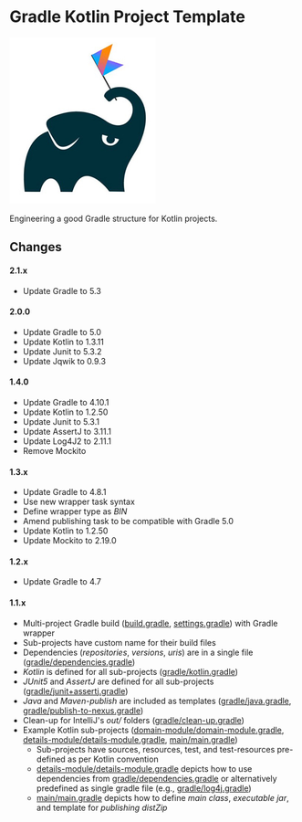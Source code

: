 # Gradle Kotlin Project Template

![alt text](gradle-kotlin-logo.jpeg "Gradle Kotlin")

Engineering a good Gradle structure for Kotlin projects.

## Changes

#### 2.1.x

* Update Gradle to 5.3

#### 2.0.0

* Update Gradle to 5.0
* Update Kotlin to 1.3.11
* Update Junit to 5.3.2
* Update Jqwik to 0.9.3

#### 1.4.0

* Update Gradle to 4.10.1
* Update Kotlin to 1.2.50
* Update Junit to 5.3.1
* Update AssertJ to 3.11.1
* Update Log4J2 to 2.11.1
* Remove Mockito

#### 1.3.x

* Update Gradle to 4.8.1
* Use new wrapper task syntax
* Define wrapper type as *BIN* 
* Amend publishing task to be compatible with Gradle 5.0
* Update Kotlin to 1.2.50
* Update Mockito to 2.19.0

#### 1.2.x

* Update Gradle to 4.7

#### 1.1.x

* Multi-project Gradle build ([build.gradle], [settings.gradle]) with Gradle wrapper
* Sub-projects have custom name for their build files  
* Dependencies (*repositories*, *versions*, *uris*) are in a single file ([gradle/dependencies.gradle])
* *Kotlin* is defined for all sub-projects ([gradle/kotlin.gradle])
* *JUnit5* and *AssertJ* are defined for all sub-projects ([gradle/junit+assertj.gradle])
* *Java* and *Maven-publish* are included as templates ([gradle/java.gradle], [gradle/publish-to-nexus.gradle])
* Clean-up for IntelliJ's *out/* folders ([gradle/clean-up.gradle])
* Example Kotlin sub-projects ([domain-module/domain-module.gradle], [details-module/details-module.gradle], [main/main.gradle])
  * Sub-projects have sources, resources, test, and test-resources pre-defined as per Kotlin convention 
  * [details-module/details-module.gradle] depicts how to use dependencies from [gradle/dependencies.gradle] or alternatively predefined as single gradle file (e.g., [gradle/log4j.gradle])
  * [main/main.gradle] depicts how to define *main class*, *executable jar*, and template for *publishing distZip*

[build.gradle]: build.gradle
[settings.gradle]: settings.gradle
[gradle/dependencies.gradle]: gradle/dependencies.gradle
[gradle/clean-up.gradle]: gradle/clean-up.gradle
[gradle/kotlin.gradle]: gradle/kotlin.gradle
[gradle/junit+assertj.gradle]: gradle/junit+assertj.gradle
[gradle/java.gradle]: gradle/java.gradle
[gradle/publish-to-nexus.gradle]: gradle/publish-to-nexus.gradle 
[gradle/log4j.gradle]: gradle/log4j.gradle
[domain-module/domain-module.gradle]: domain-module/domain-module.gradle
[details-module/details-module.gradle]: details-module/details-module.gradle}
[main/main.gradle]: main/main.gradle